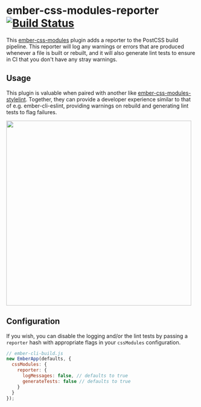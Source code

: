 # ember-css-modules-reporter [![Build Status](https://travis-ci.org/dfreeman/ember-css-modules-reporter.svg?branch=master)](https://travis-ci.org/dfreeman/ember-css-modules-reporter)

This [ember-css-modules](https://github.com/salsify/ember-css-modules) plugin adds a reporter to the PostCSS build pipeline. This reporter will log any warnings or errors that are produced whenever a file is built or rebuilt, and it will also generate lint tests to ensure in CI that you don't have any stray warnings.

## Usage

This plugin is valuable when paired with another like [ember-css-modules-stylelint](https://github.com/dfreeman/ember-css-modules-stylelint). Together, they can provide a developer experience similar to that of e.g. ember-cli-eslint, providing warnings on rebuild and generating lint tests to flag failures.

<img src="https://user-images.githubusercontent.com/108688/27017203-b6ef4420-4ef4-11e7-88c8-34101713ab6d.png" width="490">

## Configuration

If you wish, you can disable the logging and/or the lint tests by passing a `reporter` hash with appropriate flags in your `cssModules` configuration.

```js
// ember-cli-build.js
new EmberApp(defaults, {
  cssModules: {
    reporter: {
      logMessages: false, // defaults to true
      generateTests: false // defaults to true
    }
  }
});
```
